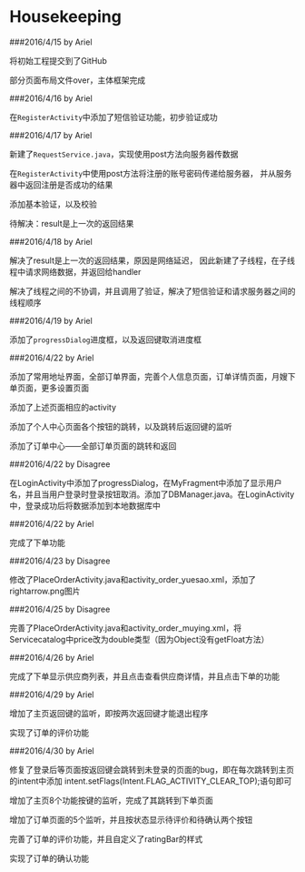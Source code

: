 ﻿# Housekeeping

###2016/4/15  by Ariel

将初始工程提交到了GitHub

部分页面布局文件over，主体框架完成

###2016/4/16  by Ariel

在`RegisterActivity`中添加了短信验证功能，初步验证成功

###2016/4/17  by Ariel

新建了`RequestService.java`，实现使用post方法向服务器传数据

在`RegisterActivity`中使用post方法将注册的账号密码传递给服务器，
并从服务器中返回注册是否成功的结果

添加基本验证，以及校验

待解决：result是上一次的返回结果

###2016/4/18  by Ariel

解决了result是上一次的返回结果，原因是网络延迟，
因此新建了子线程，在子线程中请求网络数据，并返回给handler

解决了线程之间的不协调，并且调用了验证，解决了短信验证和请求服务器之间的线程顺序

###2016/4/19  by Ariel

添加了`progressDialog`进度框，以及返回键取消进度框

###2016/4/22 by Ariel

添加了常用地址界面，全部订单界面，完善个人信息页面，订单详情页面，月嫂下单页面，更多设置页面

添加了上述页面相应的activity

添加了个人中心页面各个按钮的跳转，以及跳转后返回键的监听

添加了订单中心——全部订单页面的跳转和返回

###2016/4/22 by Disagree

在LoginActivity中添加了progressDialog，在MyFragment中添加了显示用户名，并且当用户登录时登录按钮取消。添加了DBManager.java。在LoginActivity中，登录成功后将数据添加到本地数据库中

###2016/4/22 by Ariel

完成了下单功能

###2016/4/23 by Disagree

修改了PlaceOrderActivity.java和activity_order_yuesao.xml，添加了rightarrow.png图片

###2016/4/25 by Disagree

完善了PlaceOrderActivity.java和activity_order_muying.xml，将Servicecatalog中price改为double类型（因为Object没有getFloat方法）

###2016/4/26 by Ariel

完成了下单显示供应商列表，并且点击查看供应商详情，并且点击下单的功能

###2016/4/29 by Ariel

增加了主页返回键的监听，即按两次返回键才能退出程序

实现了订单的评价功能

###2016/4/30 by Ariel

修复了登录后等页面按返回键会跳转到未登录的页面的bug，即在每次跳转到主页的intent中添加 intent.setFlags(Intent.FLAG_ACTIVITY_CLEAR_TOP);语句即可

增加了主页8个功能按键的监听，完成了其跳转到下单页面

增加了订单页面的5个监听，并且按状态显示待评价和待确认两个按钮

完善了订单的评价功能，并且自定义了ratingBar的样式

实现了订单的确认功能






